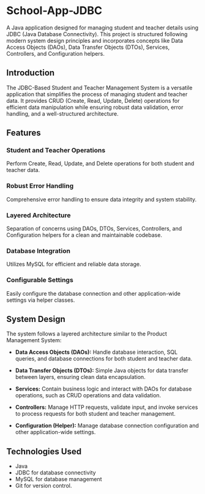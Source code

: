 # School-App-JDBC

A Java application designed for managing student and teacher details using JDBC (Java Database Connectivity). This project is structured following modern system design principles and incorporates concepts like Data Access Objects (DAOs), Data Transfer Objects (DTOs), Services, Controllers, and Configuration helpers.

## Introduction

The JDBC-Based Student and Teacher Management System is a versatile application that simplifies the process of managing student and teacher data. It provides CRUD (Create, Read, Update, Delete) operations for efficient data manipulation while ensuring robust data validation, error handling, and a well-structured architecture.

## Features

### Student and Teacher Operations

Perform Create, Read, Update, and Delete operations for both student and teacher data.

### Robust Error Handling

Comprehensive error handling to ensure data integrity and system stability.

### Layered Architecture

Separation of concerns using DAOs, DTOs, Services, Controllers, and Configuration helpers for a clean and maintainable codebase.

### Database Integration

Utilizes MySQL for efficient and reliable data storage.

### Configurable Settings

Easily configure the database connection and other application-wide settings via helper classes.

## System Design

The system follows a layered architecture similar to the Product Management System:

- **Data Access Objects (DAOs):** Handle database interaction, SQL queries, and database connections for both student and teacher data.

- **Data Transfer Objects (DTOs):** Simple Java objects for data transfer between layers, ensuring clean data encapsulation.

- **Services:** Contain business logic and interact with DAOs for database operations, such as CRUD operations and data validation.

- **Controllers:** Manage HTTP requests, validate input, and invoke services to process requests for both student and teacher management.

- **Configuration (Helper):** Manage database connection configuration and other application-wide settings.

## Technologies Used

- Java
- JDBC for database connectivity
- MySQL for database management
- Git for version control.
